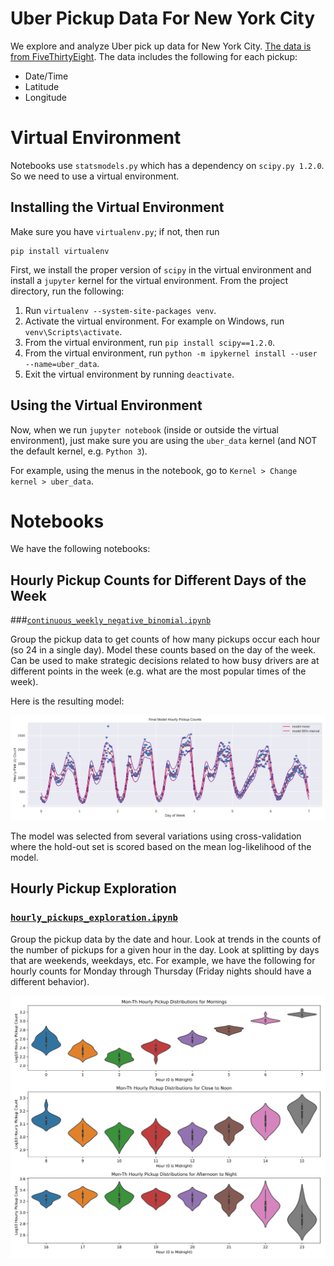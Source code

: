 # Uber Pickup Data For New York City

We explore and analyze Uber pick up data for New York City.
[The data is from FiveThirtyEight](https://github.com/fivethirtyeight/uber-tlc-foil-response).
The data includes the following for each pickup:

* Date/Time
* Latitude
* Longitude

# Virtual Environment

Notebooks use `statsmodels.py` which has a dependency on `scipy.py 1.2.0`. So we need
to use a virtual environment. 

## Installing the Virtual Environment

Make sure you have `virtualenv.py`; if not, then run
```
pip install virtualenv
```

First, we install the proper version of `scipy` in the virtual environment and install a `jupyter`
kernel for the virtual environment. From the project directory, run the following:

1. Run `virtualenv --system-site-packages venv`.
2. Activate the virtual environment. For example on Windows, run `venv\Scripts\activate`.
3. From the virtual environment, run `pip install scipy==1.2.0`. 
4. From the virtual environment, run `python -m ipykernel install --user --name=uber_data`.
5. Exit the virtual environment by running `deactivate`.

## Using the Virtual Environment

Now, when we run `jupyter notebook` (inside or outside the virtual environment), just make sure
you are using the `uber_data` kernel (and NOT the default kernel, e.g. `Python 3`).

For example, using the menus in the notebook, go to `Kernel > Change kernel > uber_data`.

# Notebooks

We have the following notebooks:

## Hourly Pickup Counts for Different Days of the Week

###[`continuous_weekly_negative_binomial.ipynb`](continuous_weekly_negative_binomial.ipynb)

Group the pickup data to get counts of how many pickups occur each hour (so 24 in a single day).
Model these counts based on the day of the week. Can be used to make strategic decisions related to
how busy drivers are at different points in the week (e.g. what are the most popular times of the week).

Here is the resulting model:

![Final Model Counts](graphs/final_model_counts.svg?sanitize=true)

The model was selected from several variations using cross-validation where the hold-out set is
scored based on the mean log-likelihood of the model.

## Hourly Pickup Exploration

### [`hourly_pickups_exploration.ipynb`](hourly_pickups_exploration.ipynb)

Group the pickup data by the date and hour. Look at trends in the counts of the number of
pickups for a given hour in the day. Look at splitting by days that are weekends, weekdays, etc.
For example, we have the following for hourly counts for Monday through Thursday (Friday nights
should have a different behavior).

![Hourly Pickups for Monday Through Thursday](graphs/mon_th_pickups.svg?sanitize=true)
